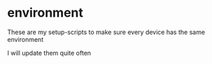 # environment
These are my setup-scripts to make sure every device has the same environment

I will update them quite often
